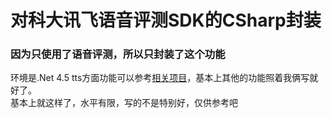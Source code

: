 对科大讯飞语音评测SDK的CSharp封装
===

### 因为只使用了语音评测，所以只封装了这个功能
环境是.Net 4.5
tts方面功能可以参考<a href="https://github.com/mojifan/iflytek-csharp-demo" target="_blank">相关项目</a>，基本上其他的功能照着我俩写就好了。
<br>
基本上就这样了，水平有限，写的不是特别好，仅供参考吧